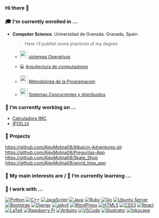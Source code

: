 ### Hi there 👋

<!--
**AlexMolina08/AlexMolina08** is a ✨ _special_ ✨ repository because its `README.md` (this file) appears on your GitHub profile.

Here are some ideas to get you started:

- 🔭 I’m currently working on ...
- 🌱 I’m currently learning ...
- 📫 How to reach me: ...
- 😄 Pronouns: ...
-->

### 🎓 I'm currently enrolled in ...

* **Computer Science**. Universidad de Granada. Granada, Spain.
  > Here i'll publish some practices of my degree
   
   * <img src="https://i2.wp.com/www.gladysgbegnedji.com/wp-content/uploads/2016/07/icono-engranaje-project-manager.png?fit=223%2C219&ssl=1" width="25" height="25">  [sistemas Operativos](https://github.com/AlexMolina08/Practicas_SO.git )
   
   
   * 💻  [Arquitectura de computadores](https://github.com/AlexMolina08/ipod.git)
   
   
   * <img src="https://cdn.icon-icons.com/icons2/145/PNG/256/memory_ram_hardware_21433.png" width="25" height="25">  [Metodología de la Programación](https://github.com/AlexMolina08/Metodologia-Programacion-UGR.git)
   
   
   * <img src="https://icon-library.com/images/parallel-icon/parallel-icon-10.jpg" width="25" height="25">  [Sistemas Concurrentes y distribuidos](https://github.com/AlexMolina08/Sistemas_Concurrentes_Distribuidos.git) 
   
  

### 🔭 I’m currently working on ...
* [Calculadora IMC](https://github.com/AlexMolina08/Calculadora_IMC.git)
* [IPOD_UI](https://github.com/AlexMolina08/ipod.git)

### 🔨 Projects
https://github.com/AlexMolina08/Albaicin-Adventures.git
https://github.com/AlexMolina08/Preguntas-App
https://github.com/AlexMolina08/Skate_Shop
https://github.com/AlexMolina08/world_time_app


### 💬 My main interests are / 🌱 I’m currently learning ...



### 👷 I work with ...

  [![Python](https://img.shields.io/badge/python-%233776ab.svg?&style=for-the-badge&logo=python&logoColor=white)](https://python.org) [![C++](https://img.shields.io/badge/c%2B%2B-%2300599c.svg?&style=for-the-badge&logo=c%2B%2B&logoColor=white)](https://isocpp.org) [![JavaScript](https://img.shields.io/badge/javascript-%23F7DF1E.svg?&style=for-the-badge&logo=javascript&logoColor=white)](https://developer.mozilla.org/docs/Web/JavaScript) [![Java](https://img.shields.io/badge/java-%23007396.svg?&style=for-the-badge&logo=java&logoColor=white)](https://java.com) [![Ruby](https://img.shields.io/badge/ruby-%23CC342D.svg?&style=for-the-badge&logo=ruby&logoColor=white)](https://ruby-lang.org) [![Go](https://img.shields.io/badge/go-%2300ADD8.svg?&style=for-the-badge&logo=go&logoColor=white)](https://golang.org) [![Ubuntu Server](https://img.shields.io/badge/ubuntu%20server-%23E95420.svg?&style=for-the-badge&logo=ubuntu&logoColor=white)](https://ubuntu.com/server) [![Bootstrap](https://img.shields.io/badge/bootstrap-%23563D7C.svg?&style=for-the-badge&logo=bootstrap&logoColor=white)](https://getbootstrap.com/) [![Django](https://img.shields.io/badge/django-%23092E20.svg?&style=for-the-badge&logo=django&logoColor=white)](https://djangoproject.com) [![Jekyll](https://img.shields.io/badge/jekyll-%23CC0000.svg?&style=for-the-badge&logo=jekyll&logoColor=white)](https://jekyllrb.com) [![WordPress](https://img.shields.io/badge/wordpress-%2321759B.svg?&style=for-the-badge&logo=wordpress&logoColor=white)](https://wordpress.org) [![HTML5](https://img.shields.io/badge/html5-%23E34F26.svg?&style=for-the-badge&logo=html5&logoColor=white)](https://developer.mozilla.org/docs/HTML/HTML5) [![CSS3](https://img.shields.io/badge/css3-%231572B6.svg?&style=for-the-badge&logo=css3&logoColor=white)](https://www.w3.org/Style/CSS) [![React](https://img.shields.io/badge/react-%2361DAFB.svg?&style=for-the-badge&logo=react&logoColor=white)](https://reactjs.org) [![LaTeX](https://img.shields.io/badge/latex-%23008080.svg?&style=for-the-badge&logo=latex&logoColor=white)](https://www.latex-project.org/) [![Raspberry Pi](https://img.shields.io/badge/raspberry%20pi-%23C51A4A.svg?&style=for-the-badge&logo=raspberry-pi&logoColor=white)](https://raspberrypi.org) [![Arduino](https://img.shields.io/badge/arduino-%2300979D.svg?&style=for-the-badge&logo=arduino&logoColor=white)](https://arduino.cc) [![VSCode](https://img.shields.io/badge/vscode-%23007ACC.svg?&style=for-the-badge&logo=visual-studio-code&logoColor=white)](https://code.visualstudio.com/) [![Illustrator](https://img.shields.io/badge/illustrator-%23FF9A00.svg?&style=for-the-badge&logo=adobe-illustrator&logoColor=white)](https://www.adobe.com/products/illustrator.html) [![Inkscape](https://img.shields.io/badge/inkscape-%23000000.svg?&style=for-the-badge&logo=inkscape&logoColor=white)](https://inkscape.org)
